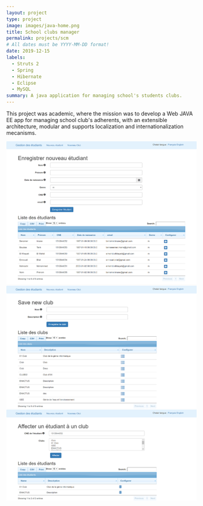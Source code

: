 ```yaml
---
layout: project
type: project
image: images/java-home.png
title: School clubs manager
permalink: projects/scm
# All dates must be YYYY-MM-DD format!
date: 2019-12-15
labels:
  - Struts 2
  - Spring
  - Hibernate
  - Eclipse
  - MySQL
summary: A java application for managing school's students clubs.
---
```



This project was academic, where the mission was to develop a Web JAVA EE app for managing school club's adherents, with an extensible architecture, modular and supports localization and internationalization mecanisms.

<img class="ui image" src="../images/java-home.png">

<img class="ui image" src="../images/java-1.png">

<img class="ui image" src="../images/java-2.png">
